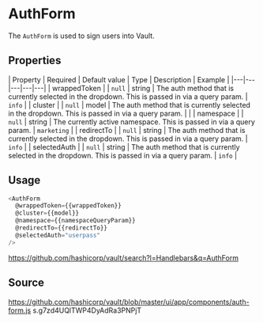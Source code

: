 # AuthForm

The `AuthForm` is used to sign users into Vault.

## Properties
| Property | Required | Default value | Type | Description | Example |
|---|---|---|---|---|
| wrappedToken | | `null` | string | The auth method that is currently selected in the dropdown. This is passed in via a query param. | `info` |
| cluster | | `null` | model | The auth method that is currently selected in the dropdown. This is passed in via a query param. | |
| namespace | | `null` | string | The currently active namespace. This is passed in via a query param. | `marketing` |
| redirectTo | | `null` | string | The auth method that is currently selected in the dropdown. This is passed in via a query param. | `info` |
| selectedAuth | | `null` | string | The auth method that is currently selected in the dropdown. This is passed in via a query param. | `info` |

## Usage

```javascript
<AuthForm
  @wrappedToken={{wrappedToken}}
  @cluster={{model}}
  @namespace={{namespaceQueryParam}}
  @redirectTo={{redirectTo}}
  @selectedAuth="userpass"
/>
```
https://github.com/hashicorp/vault/search?l=Handlebars&q=AuthForm

## Source
https://github.com/hashicorp/vault/blob/master/ui/app/components/auth-form.js
s.g7zd4UQlTWP4DyAdRa3PNPjT
